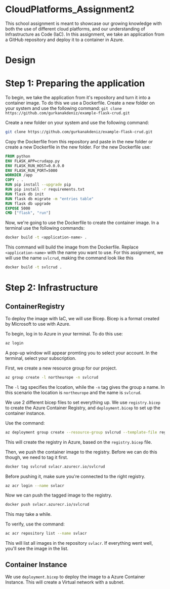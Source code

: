 # CloudPlatforms_Assignment2
This school assignment is meant to showcase our growing knowledge with both the use of different cloud platforms, and our understanding of Infrastructure as Code (IaC). In this assignment, we take an application from a GitHub repository and deploy it to a container in Azure.

# Design

# Step 1: Preparing the application
To begin, we take the application from it's repository and turn it into a container image. To do this we use a Dockerfile.
Create a new folder on your system and use the following command:
`git clone https://github.com/gurkanakdeniz/example-flask-crud.git`

Create a new folder on your system and use the following command:
```bash
git clone https://github.com/gurkanakdeniz/example-flask-crud.git
```
Copy the Dockerfile from this repository and paste in the new folder or create a new Dockerfile in the new folder. For the new Dockerfile use:

```Dockerfile
FROM python
ENV FLASK_APP=crudapp.py
ENV FLASK_RUN_HOST=0.0.0.0
ENV FLASK_RUN_PORT=5000
WORKDIR /app
COPY . .
RUN pip install --upgrade pip
RUN pip install -r requirements.txt
RUN flask db init
RUN flask db migrate -m "entries table"
RUN flask db upgrade
EXPOSE 5000
CMD ["flask", "run"]
```
Now, we're going to use the Dockerfile to create the container image.
In a terminal use the following commands:
```bash
docker build -t <application-name> .
```
This command will build the image from the Dockerfile. Replace `<application-name>` with the name you want to use. For this assignment, we will use the name `svlcrud`, making the command look like this
```bash
docker build -t svlcrud .
```

# Step 2: Infrastructure
## ContainerRegistry
To deploy the image with IaC, we will use Bicep. Bicep is a format created by Microsoft to use with Azure.

To begin, log in to Azure in your terminal. To do this use: 
```bash
az login
```
A pop-up window will appear promting you to select your account.
In the terminal, select your subscription.

First, we create a new resource group for our project.
```bash
az group create -l northeurope -n svlcrud
```
The `-l` tag specifies the lcoation, while the `-n` tag gives the group a name. In this scenario the location is `northeurope` and the name is `svlcrud`.

We use 2 different bicep files to set everything up. We use `registry.bicep` to create the Azure Container Registry, and `deployment.bicep` to set up the container instance.

Use the command:
```bash
az deployment group create --resource-group svlcrud --template-file registry.bicep
```
This will create the registry in Azure, based on the `registry.bicep` file.

Then, we push the container image to the registry. Before we can do this though, we need to tag it first.
```bash
docker tag svlcrud svlacr.azurecr.io/svlcrud 
```
Before pushing it, make sure you're connected to the right registry.
```bash
az acr login --name svlacr
```

Now we can push the tagged image to the registry.
```bash
docker push svlacr.azurecr.io/svlcrud   
```
This may take a while.

To verify, use the command:
```bash
ac acr repository list --name svlacr
```
This will list all images in the repository `svlacr`.
If everything went well, you'll see the image in the list.

## Container Instance
We use `deployment.bicep` to deploy the image to a Azure Container Instance.
This will create a Virtual network with a subnet.